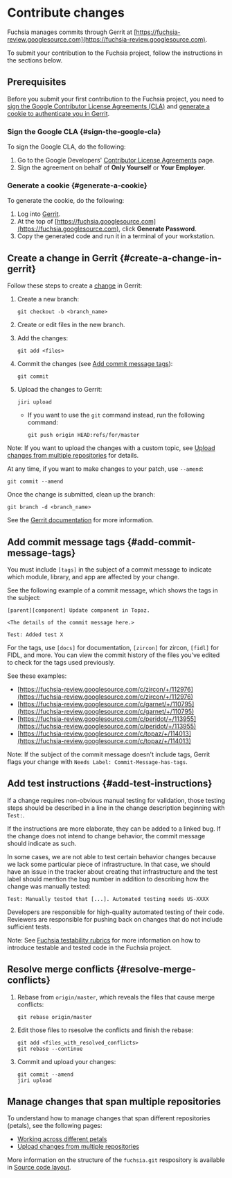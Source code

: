 # Contribute changes

Fuchsia manages commits through Gerrit at
[https://fuchsia-review.googlesource.com](https://fuchsia-review.googlesource.com).

To submit your contribution to the Fuchsia project, follow the instructions in the sections below.

## Prerequisites

Before you submit your first contribution to the Fuchsia project, you need to
[sign the Google Contributor License Agreements (CLA)](#sign-the-google-cla) and [generate a cookie to authenticate you in Gerrit](#generate-a-cookie).

### Sign the Google CLA {#sign-the-google-cla}

To sign the Google CLA, do the following:

1.  Go to the Google Developers' [Contributor License Agreements](https://cla.developers.google.com/) page.
1.  Sign the agreement on behalf of **Only Yourself** or **Your Employer**.

### Generate a cookie {#generate-a-cookie}

To generate the cookie, do the following:

1.  Log into [Gerrit](https://fuchsia-review.googlesource.com).
1.  At the top of [https://fuchsia.googlesource.com](https://fuchsia.googlesource.com), click **Generate Password**.
1.  Copy the generated code and run it in a terminal of your workstation.

## Create a change in Gerrit {#create-a-change-in-gerrit}

Follow these steps to create a [change](https://gerrit-review.googlesource.com/Documentation/concept-changes.html) in Gerrit:

1.  Create a new branch:

    ```
    git checkout -b <branch_name>

    ```
1.  Create or edit files in the new branch.
1.  Add the changes:

    ```
    git add <files>
    ```
1.  Commit the changes (see [Add commit message tags](#add-commit-message-tags)):

    ```
    git commit
    ```

1.  Upload the changes to Gerrit:

    ```
    jiri upload
    ```

    *   If you want to use the `git` command instead, run the
        following command:

        ```
        git push origin HEAD:refs/for/master
        ```

Note: If you want to upload the changes with a custom topic,
see [Upload changes from multiple repositories](/docs/development/source_code/upload_changes_from_multiple_repositories.md) for details.

At any time, if you want to make changes to your patch, use `--amend`:

```
git commit --amend
```

Once the change is submitted, clean up the branch:

```
git branch -d <branch_name>
```

See the [Gerrit documentation](https://gerrit-documentation.storage.googleapis.com/Documentation/2.12.3/intro-user.html#upload-change) for more information.

## Add commit message tags {#add-commit-message-tags}

You must include `[tags]` in the subject of a commit message to indicate which
module, library, and app are affected by your change.

See the following example of a commit message, which shows the tags in the
subject:

```
[parent][component] Update component in Topaz.

<The details of the commit message here.>

Test: Added test X
```

For the tags, use `[docs]` for documentation, `[zircon]` for zircon, `[fidl]` for FIDL, and more. You can view the commit history of the files you've edited to check for the tags used previously.

See these examples:

*   [https://fuchsia-review.googlesource.com/c/zircon/+/112976](https://fuchsia-review.googlesource.com/c/zircon/+/112976)
*   [https://fuchsia-review.googlesource.com/c/garnet/+/110795](https://fuchsia-review.googlesource.com/c/garnet/+/110795)
*   [https://fuchsia-review.googlesource.com/c/peridot/+/113955](https://fuchsia-review.googlesource.com/c/peridot/+/113955)
*   [https://fuchsia-review.googlesource.com/c/topaz/+/114013](https://fuchsia-review.googlesource.com/c/topaz/+/114013)

Note: If the subject of the commit message doesn't include tags, Gerrit flags your change with
`Needs Label: Commit-Message-has-tags`.

## Add test instructions {#add-test-instructions}

If a change requires non-obvious manual testing for validation, those testing
steps should be described in a line in the change description beginning with
`Test:`.

If the instructions are more elaborate, they can be added to a linked
bug. If the change does not intend to change behavior, the commit message should
indicate as such.

In some cases, we are not able to test certain behavior changes because we lack
some particular piece of infrastructure. In that case, we should have an issue
in the tracker about creating that infrastructure and the test label should
mention the bug number in addition to describing how the change was manually
tested:

```
Test: Manually tested that [...]. Automated testing needs US-XXXX
```

Developers are responsible for high-quality automated testing of their code.
Reviewers are responsible for pushing back on changes that do not include
sufficient tests.

Note: See [Fuchsia testability rubrics](/docs/concepts/testing/testability_rubric.md)
for more information on how to introduce testable and tested code in the Fuchsia project.

## Resolve merge conflicts {#resolve-merge-conflicts}

1.  Rebase from `origin/master`, which reveals the files that cause merge conflicts:

    ```
    git rebase origin/master
    ```

1.  Edit those files to rsesolve the conflicts and finish the rebase:

    ```
    git add <files_with_resolved_conflicts>
    git rebase --continue
    ```

1.  Commit and upload your changes:

    ```
    git commit --amend
    jiri upload
    ```

## Manage changes that span multiple repositories

To understand how to manage changes that span different repositories (petals),
see the following pages:

*   [Working across different petals](/docs/development/source_code/working_across_petals.md)
*   [Upload changes from multiple repositories](/docs/development/source_code/upload_changes_from_multiple_repositories.md)

More information on the structure of the `fuchsia.git` respository is available in
[Source code layout](/docs/concepts/source_code/layout.md).
